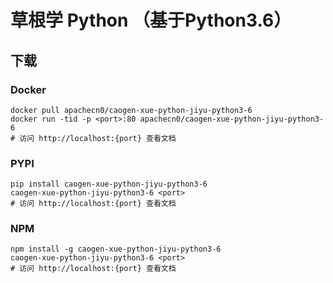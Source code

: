 # 草根学 Python （基于Python3.6）

## 下载

### Docker

```
docker pull apachecn0/caogen-xue-python-jiyu-python3-6
docker run -tid -p <port>:80 apachecn0/caogen-xue-python-jiyu-python3-6
# 访问 http://localhost:{port} 查看文档
```

### PYPI

```
pip install caogen-xue-python-jiyu-python3-6
caogen-xue-python-jiyu-python3-6 <port>
# 访问 http://localhost:{port} 查看文档
```

### NPM

```
npm install -g caogen-xue-python-jiyu-python3-6
caogen-xue-python-jiyu-python3-6 <port>
# 访问 http://localhost:{port} 查看文档
```